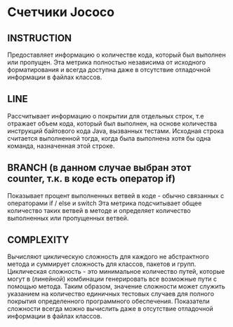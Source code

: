# Cчетчики Jococo

## INSTRUCTION

Предоставляет информацию о количестве кода, который был выполнен или пропущен.
Эта метрика полностью независима от исходного форматирования и всегда доступна даже в отсутствие отладочной информации в файлах классов.

## LINE

Рассчитывает информацию о покрытии для отдельных строк, т.е  отражает объем кода, который был выполнен, на основе количества инструкций байтового кода Java, вызванных тестами.
Исходная строка считается выполненной тогда, когда была выполнена хотя бы одна команда, назначенная этой строке.

## BRANCH (в данном случае выбран этот counter, т.к. в коде есть оператор if)

Показывает процент выполненных ветвей в коде - обычно связанных с операторами if / else и switch
Эта метрика подсчитывает общее количество таких ветвей в методе и определяет количество выполненных или пропущенных ветвей.

## COMPLEXITY

Вычисляют циклическую сложность для каждого не абстрактного метода и суммирует сложность для классов, пакетов и групп.
Циклическая сложность - это минимальное количество путей, которые могут в (линейной) комбинации генерировать все возможные пути с помощью метода.
Таким образом, значение сложности может служить указанием на количество единичных тестовых случаев для полного покрытия определенного программного обеспечения.
Показатели сложности всегда можно вычислить даже в отсутствие отладочной информации в файлах классов.